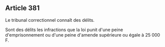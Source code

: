 Article 381
----
Le tribunal correctionnel connaît des délits.

Sont des délits les infractions que la loi punit d'une peine d'emprisonnement ou
d'une peine d'amende supérieure ou égale à 25 000 F.
